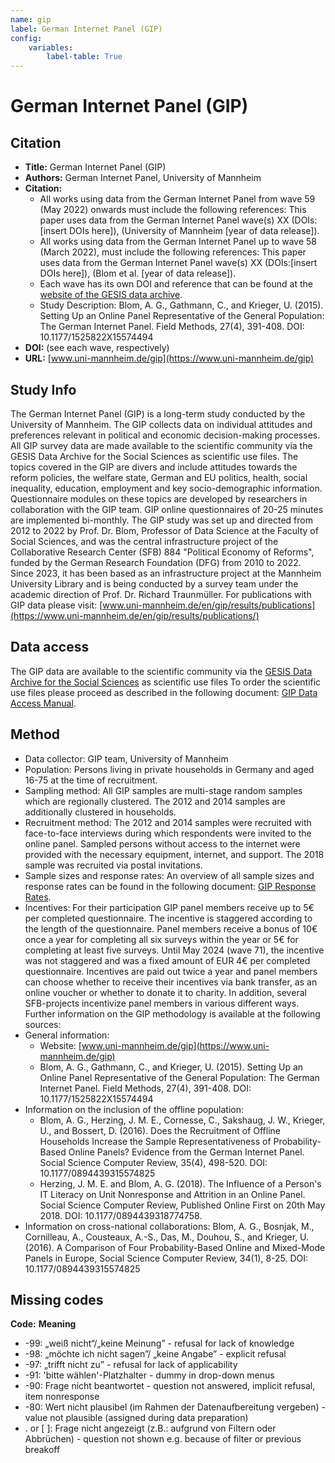 ```yaml
---
name: gip
label: German Internet Panel (GIP)
config:
    variables:
        label-table: True
---
```

# German Internet Panel (GIP)
## Citation
-  **Title:** German Internet Panel (GIP)
-  **Authors:** German Internet Panel, University of Mannheim 
-  **Citation:** 
    - All works using data from the German Internet Panel from wave 59 (May 2022) onwards must include the following references: This paper uses data from the German Internet Panel wave(s) XX (DOIs:[insert DOIs here]), (University of Mannheim [year of data release]).
    - All works using data from the German Internet Panel up to wave 58 (March 2022), must include the following references: This paper uses data from the German Internet Panel wave(s) XX (DOIs:[insert DOIs here]), (Blom et al. [year of data release]). 
    - Each wave has its own DOI and reference that can be found at the [website of the GESIS data archive](https://dbk.gesis.org/dbksearch/GDesc2.asp?no=0109&tab=&ll=10&notabs=1&db=E).
    - Study Description: Blom, A. G., Gathmann, C., and Krieger, U. (2015). Setting Up an Online Panel Representative of the General Population: The German Internet Panel. Field Methods, 27(4), 391-408. DOI: 10.1177/1525822X15574494
-  **DOI:** (see each wave, respectively)
-  **URL:** [www.uni-mannheim.de/gip](https://www.uni-mannheim.de/gip)
## Study Info
The German Internet Panel (GIP) is a long-term study conducted by the University of Mannheim.
The GIP collects data on individual attitudes and preferences relevant in political and economic decision-making processes. All GIP survey data are made available to the scientific community via the GESIS Data Archive for the Social Sciences as scientific use files.
The topics covered in the GIP are divers and include attitudes towards the reform policies, the welfare state, German and EU politics, health, social inequality, education, employment and key socio-demographic information. Questionnaire modules on these topics are developed by researchers in collaboration with the GIP team. GIP online questionnaires of 20-25 minutes are implemented bi-monthly.
The GIP study was set up and directed from 2012 to 2022 by Prof. Dr. Blom, Professor of Data Science at the Faculty of Social Sciences, and was the central infrastructure project of the Collaborative Research Center (SFB) 884 "Political Economy of Reforms", funded by the German Research Foundation (DFG) from 2010 to 2022. Since 2023, it has been based as an infrastructure project at the Mannheim University Library and is being conducted by a survey team under the academic direction of Prof. Dr. Richard Traunmüller.
For publications with GIP data please visit: [www.uni-mannheim.de/en/gip/results/publications](https://www.uni-mannheim.de/en/gip/results/publications/)
## Data access
The GIP data are available to the scientific community via the [GESIS Data Archive for the Social Sciences](https://dbk.gesis.org/dbksearch/GDESC2.asp?no=0109&DB=D) as scientific use files
To order the scientific use files please proceed as described in the following document: [GIP Data Access Manual](https://dbk.gesis.org/dbksearch/download.asp?db=D&id=54805).
## Method
- Data collector: GIP team, University of Mannheim  
- Population: Persons living in private households in Germany and aged 16-75 at the time of recruitment.
- Sampling method: All GIP samples are multi-stage random samples which are regionally clustered. The 2012 and 2014 samples are additionally clustered in households.
- Recruitment method: The 2012 and 2014 samples were recruited with face-to-face interviews during which respondents were invited to the online panel. Sampled persons without access to the internet were provided with the necessary equipment, internet, and support. The 2018 sample was recruited via postal invitations.
- Sample sizes and response rates: An overview of all sample sizes and response rates can be found in the following document: [GIP Response Rates](https://www.uni-mannheim.de/media/Einrichtungen/gip/Response_Rates/German_Internet_Panel_Response_Rates.pdf).
- Incentives: For their participation GIP panel members receive up to 5€ per completed questionnaire. The incentive is staggered according to the length of the questionnaire. Panel members receive a bonus of 10€ once a year for completing all six surveys within the year or 5€ for completing at least five surveys. Until May 2024 (wave 71), the incentive was not staggered and was a fixed amount of EUR 4€ per completed questionnaire. Incentives are paid out twice a year and panel members can choose whether to receive their incentives via bank transfer, as an online voucher or whether to donate it to charity. In addition, several SFB-projects incentivize panel members in various different ways.
Further information on the GIP methodology is available at the following sources:
- General information:
    - Website: [www.uni-mannheim.de/gip](https://www.uni-mannheim.de/gip)
    - Blom, A. G., Gathmann, C., and Krieger, U. (2015). Setting Up an Online Panel Representative of the General Population: The German Internet Panel. Field Methods, 27(4), 391-408. DOI: 10.1177/1525822X15574494
- Information on the inclusion of the offline population:
    - Blom, A. G., Herzing, J. M. E., Cornesse, C., Sakshaug, J. W., Krieger, U., and Bossert, D. (2016). Does the Recruitment of Offline Households Increase the Sample Representativeness of Probability-Based Online Panels? Evidence from the German Internet Panel. Social Science Computer Review, 35(4), 498-520. DOI: 10.1177/0894439315574825
    - Herzing, J. M. E. and Blom, A. G. (2018). The Influence of a Person's IT Literacy on Unit Nonresponse and Attrition in an Online Panel. Social Science Computer Review, Published Online First on 20th May 2018. DOI: 10.1177/0894439318774758.
- Information on cross-national collaborations: Blom, A. G., Bosnjak, M., Cornilleau, A., Cousteaux, A.-S., Das, M., Douhou, S., and Krieger, U. (2016). A Comparison of Four Probability-Based Online and Mixed-Mode Panels in Europe, Social Science Computer Review, 34(1), 8-25. DOI: 10.1177/0894439315574825
## Missing codes 
**Code:** **Meaning**
- -99: „weiß nicht“/„keine Meinung” - refusal for lack of knowledge
- -98: „möchte ich nicht sagen”/ „keine Angabe” - explicit refusal
- -97: „trifft nicht zu” - refusal for lack of applicability
- -91: 'bitte wählen'-Platzhalter - dummy in drop-down menus
- -90: Frage nicht beantwortet - question not answered, implicit refusal, item nonresponse
- -80: Wert nicht plausibel (im Rahmen der Datenaufbereitung vergeben) - value not plausible (assigned during data preparation) 
- . or [ ]: Frage nicht angezeigt (z.B.: aufgrund von Filtern oder Abbrüchen) - question not shown e.g. because of filter or previous breakoff
